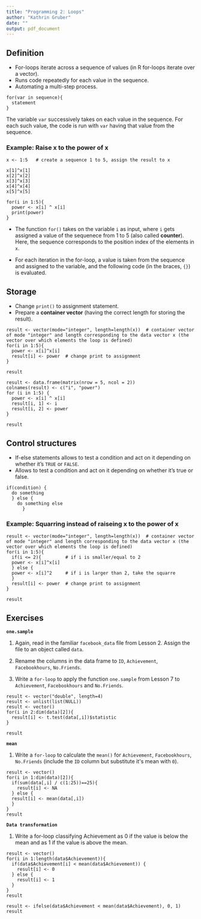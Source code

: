 ```yaml
---
title: "Programming 2: Loops"
author: "Kathrin Gruber"
date: ""
output: pdf_document
---
```


## Definition

* For-loops iterate across a sequence of values (in R for-loops iterate over a vector).
* Runs code repeatedly for each value in the sequence.
* Automating a multi-step process.

```{r, eval=FALSE}
for(var in sequence){
  statement
}
```

The variable `var` successively takes on each value in the sequence. For each such value, the code is run with `var` having that value from the sequence.

### Example: Raise x to the power of x

```{r}
x <- 1:5   # create a sequence 1 to 5, assign the result to x

x[1]^x[1]
x[2]^x[2]
x[3]^x[3]
x[4]^x[4]
x[5]^x[5]
```


```{r}
for(i in 1:5){
  power <- x[i] ^ x[i]
  print(power)
}
```

* The function `for()` takes on the variable `i` as input, where `i` gets assigned a value of the sequenece from 1 to 5 (also called **counter**). Here, the sequence corresponds to the position index of the elements in `x`.

* For each iteration in the for-loop, a value is taken from the sequence and assigned to the variable, and the following code (in the braces, `{}`) is evaluated.

## Storage

* Change `print()` to assignment statement.
* Prepare a **container vector**  (having the correct length for storing the result).

```{r}
result <- vector(mode="integer", length=length(x))  # container vector of mode "integer" and length corresponding to the data vector x (the vector over which elements the loop is defined)
for(i in 1:5){
  power <- x[i]^x[i]
  result[i] <- power  # change print to assignment
}

result
```

```{r}
result <- data.frame(matrix(nrow = 5, ncol = 2))
colnames(result) <- c("i", "power")
for (i in 1:5) {
  power <- x[i] ^ x[i]
  result[i, 1] <- i
  result[i, 2] <- power
}

result
```

## Control structures

* If-else statements allows to test a condition and act on it depending on whether it’s `TRUE` or `FALSE`.
* Allows to test a condition and act on it depending on whether it’s true or false.

```{r, eval=FALSE}
if(condition) {
  do something
  } else {
    do something else
      }
```

### Example: Squarring instead of raiseing x to the power of x

```{r}
result <- vector(mode="integer", length=length(x))  # container vector of mode "integer" and length corresponding to the data vector x (the vector over which elements the loop is defined)
for(i in 1:5){
  if(i <= 2){         # if i is smaller/equal to 2  
  power <- x[i]^x[i]
  } else {
  power <- x[i]^2     # if i is larger than 2, take the squarre
  }
  result[i] <- power  # change print to assignment
}

result
```

## Exercises

**`one.sample`**

1. Again, read in the familiar `facebook_data` file from Lesson 2. Assign the file to an object called `data`.

2. Rename the columns in the data frame to `ID`, `Achievement`, `Facebookhours`, `No.Friends`.

3. Write a `for-loop` to apply the function `one.sample` from Lesson 7 to `Achievement`, `Facebookhours` and `No.Friends`.

```{r eval=FALSE, include=FALSE}
result <- vector("double", length=4)
result <- unlist(list(NULL))
result <- vector()
for(i in 2:dim(data)[2]){
  result[i] <- t.test(data[,i])$statistic
}

result
```

**`mean`**

1. Write a `for-loop` to calculate the `mean()` for `Achievement`, `Facebookhours`, `No.Friends` (include the `ID` column but substitute it's mean with `0`).

```{r eval=FALSE, include=FALSE}
result <- vector()
for(i in 1:dim(data)[2]){
  if(sum(data[,i] / c(1:25))==25){
    result[i] <- NA
  } else {
  result[i] <- mean(data[,i])
  }
}
result
```

**`Data transformation`**

1. Write a for-loop classifying Achievement as 0 if the value is below the mean and as 1 if the value is above the mean.

```{r eval=FALSE, include=FALSE}
result <- vector()
for(i in 1:length(data$Achievement)){
  if(data$Achievement[i] < mean(data$Achievement)) {
    result[i] <- 0
  } else {
    result[i] <- 1
  }
}
result
```


```{r eval=FALSE, include=FALSE}
result <- ifelse(data$Achievement < mean(data$Achievement), 0, 1)
result
```

